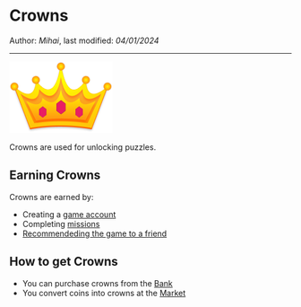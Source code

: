 ﻿# Crowns

Author: *Mihai*, last modified: _04/01/2024_

---

![Crown](images/crown.png?h=48)

Crowns are used for unlocking puzzles.

## Earning Crowns

Crowns are earned by:

* Creating a [game account](https://frenzygames.net/custom/account)
* Completing [missions](https://frenzygames.net/custom/missions)
* [Recommendeding the game to a friend](https://frenzygames.net/custom/missions)

## How to get Crowns

* You can purchase crowns from the [Bank](https://frenzygames.net/custom/bank)
* You convert coins into crowns at the [Market](https://frenzygames.net/custom/market)
